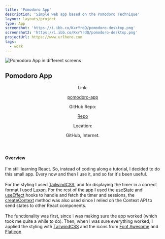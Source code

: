 ```yaml
---
title: 'Pomodoro App'
description: 'Simple web app based on the Pomodoro Technique'
layout: layouts/project
type: App
screenshot: 'https://i.ibb.co/KxrYrdQ/pomodoro-desktop.png'
screenshot2: 'https://i.ibb.co/KxrYrdQ/pomodoro-desktop.png'
projectUrl: https://www.urlhere.com
tags:
  - work
---
```


<div class="project-picture">
  <img src="https://res.cloudinary.com/dd6wemi8c/image/upload/q_auto:best/v1618580735/portfolio/pomodoro-screens_zcks7y.png" alt="Pomodoro App in different screens" loading="lazy">
</div>

<h2>Pomodoro App</h2>

<header class="project-info">
  <div class="project-link">
    <p>Link:</p>
    <a href="https://a-pomodoro-app.netlify.app/">pomodoro-app</a>
  </div>
  <div class="project-repo">
    <p>GitHub Repo:</p>
    <a href="https://github.com/rafacalvodev/pomodoro-app" target="_blank" rel="noopener noreferrer">Repo</a>
  </div>
  <div class="project-location">
    <p>Location:</p>
    <p>GitHub, Internet.</p>
  </div>
</header>

#### Overview

I'm still learning React. So, instead of coding along a tutorial, I decided to do this small app. Every now and then I use it, and so far it's been useful.
\
\
For the styling I used [TailwindCSS](https://tailwindcss.com/), and for displaying the timer in a correct format I used [Luxon](https://moment.github.io/luxon/). For the rest of the app I used the [useState](https://reactjs.org/docs/hooks-state.html) and [useEffect](https://reactjs.org/docs/hooks-effect.html) hooks to handle and fetch the timer and sessions, the [createContext](https://reactjs.org/docs/context.html) method was also used since I relied on the Context API to send states to other React components.
\
\
The functionality was first, since I was making sure the app worked (which took me quite a while to do). Then, when I was sure everything worked, I applied the styling with [TailwindCSS](https://tailwindcss.com/) and the icons from [Font Awesome](https://fontawesome.com/) and [Flaticon](https://www.flaticon.com/).
